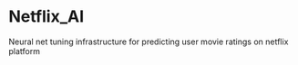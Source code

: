 # Netflix_AI
Neural net tuning infrastructure for predicting user movie ratings on netflix platform
